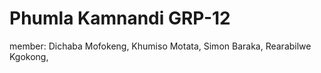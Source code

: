 # Phumla Kamnandi GRP-12

member: 
Dichaba Mofokeng,
Khumiso Motata,
Simon Baraka,
Rearabilwe Kgokong,
